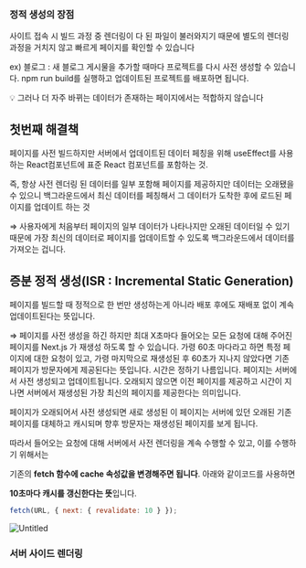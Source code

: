### 정적 생성의 장점

사이트 접속 시 빌드 과정 중 렌더링이 다 된 파일이 불러와지기 때문에 별도의 렌더링 과정을 거치지 않고 빠르게 페이지를 확인할 수 있습니다

ex) 블로그 : 새 블로그 게시물을 추가할 때마다 프로젝트를 다시 사전 생성할 수 있습니다.
npm run build를 실행하고 업데이트된 프로젝트를 배포하면 됩니다.

<aside>
💡 그러나 더 자주 바뀌는 데이터가 존재하는 페이지에서는 적합하지 않습니다

</aside>

## 첫번째 해결책

페이지를 사전 빌드하지만 서버에서 업데이트된 데이터 페칭을 위해 useEffect를 사용하는 React컴포넌트에 표준 React 컴포넌트를 포함하는 것.

즉, 항상 사전 렌더링 된 데이터를 일부 포함해 페이지를 제공하지만 데이터는 오래됐을 수 있으니 백그라운드에서 최신 데이터를 페칭해서 그 데이터가 도착한 후에 로드된 페이지를 업데이트 하는 것

⇒ 사용자에게 처음부터 페이지의 일부 데이터가 나타나지만 오래된 데이터일 수 있기 때문에 가장 최신의 데이터로 페이지를 업데이트할 수 있도록 백그라운드에서 데이터를 가져오는 겁니다.

## 증분 정적 생성(ISR : Incremental Static Generation)

페이지를 빌드할 때 정적으로 한 번만 생성하는게 아니라 배포 후에도 재배포 없이 계속 업데이트된다는 뜻입니다.

⇒ 페이지를 사전 생성을 하긴 하지만 최대 X초마다 들어오는 모든 요청에 대해 주어진 페이지를 Next.js 가 재생성 하도록 할 수 있습니다. 가령 60초 마다라고 하면 특정 페이지에 대한 요청이 있고, 가령 마지막으로 재생성된 후 60초가 지나지 않았다면 기존 페이지가 방문자에게 제공된다는 뜻입니다. 시간은 정하기 나름입니다. 페이지는 서버에서 사전 생성되고 업데이트됩니다. 오래되지 않으면 이전 페이지를 제공하고 시간이 지나면 서버에서 재생성된 가장 최신의 페이지를 제공한다는 의미입니다.

페이지가 오래되어서 사전 생성되면 새로 생성된 이 페이지는 서버에 있던 오래된 기존 페이지를 대체하고 캐시되며 향후 방문자는 재생성된 페이지를 보게 됩니다.

따라서 들어오는 요청에 대해 서버에서 사전 렌더링을 계속 수행할 수 있고, 이를 수행하기 위해서는

기존의 **fetch 함수에 cache 속성값을 변경해주면 됩니다**. 아래와 같이코드를 사용하면

**10초마다 캐시를 갱신한다는 뜻**입니다.

```jsx
fetch(URL, { next: { revalidate: 10 } });
```

![Untitled](https://prod-files-secure.s3.us-west-2.amazonaws.com/ae098ee2-820a-40b8-a80f-961610b6b0ee/74307386-ada2-47a8-80c6-38fc379d9f69/Untitled.png)

### 서버 사이드 렌더링
